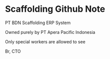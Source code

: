 # Scaffolding Github Note
PT BDN Scaffolding ERP System

Owned purely by PT Apera Pacific Indonesia

Only special workers are allowed to see

Br,
CTO